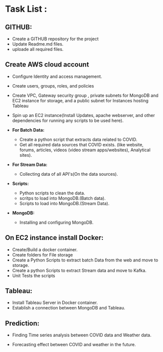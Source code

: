  # Task List :
 ## GITHUB:
  * Create a GITHUB repository for the project
  * Update Readme.md files. 
  * uploade all required files.
  
 ## Create AWS cloud account 
  * Configure Identity and access management.
  * Create users, groups, roles, and policies
  * Create VPC, Gateway security group , private subnets for MongoDB and EC2 instance for storage, and a public subnet for Instances hosting  Tableau
  * Spin up an EC2 instance(Install Updates, apache webserver, and other dependencies for running any scripts to be used here).

* **For Batch Data:**
  * Create a python script that extracts data related to COVID.
  * Get all required data sources that COVID exists. (like website, forums, articles, videos (video stream apps/websites), Analytical sites).
* **For Stream Data:**
  * Collecting data of all API's(On the data sources).

* **Scripts:**
  * Python scripts to clean the data.
  * scritps to load into MongoDB.(Batch data).
  * Scripts to load into MongoDB.(Stream Data).
  
* **MongoDB:**
  * Installing and configuring MongoDB.
 
## On EC2 instance install Docker:

 * Create/Build a docker container.
 * Create folders for File storage
 * Create a Python Scripts to extract batch Data from the web and move to storage.
 * Create a python Scripts to extract Stream data and move to Kafka.
 * Unit Tests the scripts


## Tableau:

 * Install Tableau Server in Docker container.
 * Establish a connection between MongoDB and Tableau.

## Prediction:

 * Finding Time series analysis between COVID data and Weather data.

 * Forecasting effect between COVID and weather in the future.
